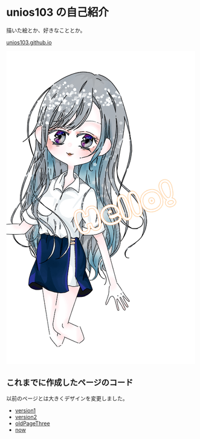 # unios103 の自己紹介

描いた絵とか、好きなこととか。

[unios103.github.io](https://unios103.github.io)

![hello](/src/images/helloMD.png)

## これまでに作成したページのコード

以前のページとは大きくデザインを変更しました。

- [version1](https://github.com/unios103/unios103.github.io/tree/oldPageOne)
- [version2](https://github.com/unios103/unios103.github.io/tree/oldPageTwo)
- [oldPageThree](https://github.com/unios103/unios103.github.io/tree/oldPageThree)
- [now](https://github.com/unios103/unios103.github.io)
